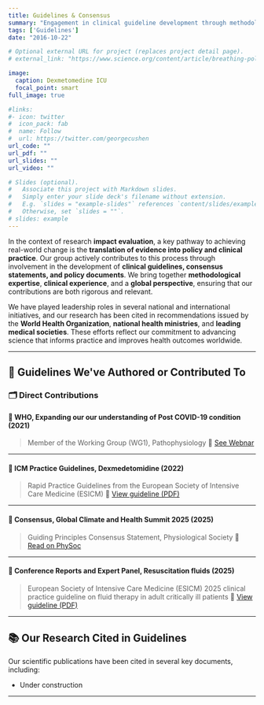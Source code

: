 ```yaml
---
title: Guidelines & Consensus
summary: "Engagement in clinical guideline development through methodological expertise, evidence synthesis, and implementation research."
tags: ['Guidelines']
date: "2016-10-22"

# Optional external URL for project (replaces project detail page).
# external_link: "https://www.science.org/content/article/breathing-polluted-air-increases-risk-osteoporosis-growing-evidence-shows"

image:
  caption: Dexmetomedine ICU
  focal_point: smart
full_image: true

#links:
#- icon: twitter
#  icon_pack: fab
#  name: Follow
#  url: https://twitter.com/georgecushen
url_code: ""
url_pdf: ""
url_slides: ""
url_video: ""

# Slides (optional).
#   Associate this project with Markdown slides.
#   Simply enter your slide deck's filename without extension.
#   E.g. `slides = "example-slides"` references `content/slides/example-slides.md`.
#   Otherwise, set `slides = ""`.
# slides: example
---
```


In the context of research **impact evaluation**, a key pathway to achieving real-world change is the **translation of evidence into policy and clinical practice**. Our group actively contributes to this process through involvement in the development of **clinical guidelines, consensus statements, and policy documents**. We bring together **methodological expertise**, **clinical experience**, and a **global perspective**, ensuring that our contributions are both rigorous and relevant.

We have played leadership roles in several national and international initiatives, and our research has been cited in recommendations issued by the **World Health Organization**, **national health ministries**, and **leading medical societies**. These efforts reflect our commitment to advancing science that informs practice and improves health outcomes worldwide.

---

## 🧭 Guidelines We've Authored or Contributed To

### 🗂️ Direct Contributions

#### 📄 WHO, Expanding our our understanding of Post COVID-19 condition (2021)

> Member of the Working Group (WG1), Pathophysiology
📎 [See Webnar](https://www.who.int/news-room/events/detail/2021/06/15/default-calendar/expanding-our-understanding-of-post-covid-19-condition-webinar-2)

---

#### 📄 ICM Practice Guidelines, Dexmedetomidine (2022)

> Rapid Practice Guidelines from the European Society of Intensive Care Medicine (ESICM)
📎 [View guideline (PDF)](https://link.springer.com/article/10.1007/s00134-022-06660-x)

---

#### 📄 Consensus, Global Climate and Health Summit 2025 (2025)

> Guiding Principles Consensus Statement, Physiological Society
📎 [Read on PhySoc](https://www.physoc.org/policy/climate-change-and-health/global-climate-and-health-summit-2025-guiding-principles-consensus-statement/)

---

#### 📄 Conference Reports and Expert Panel, Resuscitation fluids (2025)

> European Society of Intensive Care Medicine (ESICM) 2025 clinical practice guideline on fluid therapy in adult critically ill patients 
📎 [View guideline (PDF)](https://link.springer.com/article/10.1007/s00134-025-07840-1)

---


## 📚 Our Research Cited in Guidelines

Our scientific publications have been cited in several key documents, including:

- Under construction

---

